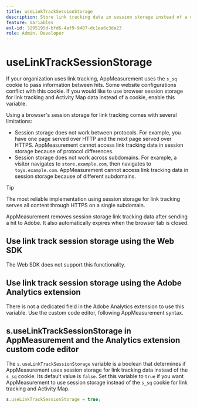 ```yaml
---
title: useLinkTrackSessionStorage
description: Store link tracking data in session storage instead of a cookie.
feature: Variables
exl-id: 3295195d-bfd6-4af9-9487-dc1ea6c3da23
role: Admin, Developer
---
```

# useLinkTrackSessionStorage

If your organization uses link tracking, AppMeasurement uses the `s_sq` cookie to pass information between hits. Some website configurations conflict with this cookie. If you would like to use browser session storage for link tracking and Activity Map data instead of a cookie, enable this variable.

Using a browser's session storage for link tracking comes with several limitations:

* Session storage does not work between protocols. For example, you have one page served over HTTP and the next page served over HTTPS. AppMeasurement cannot access link tracking data in session storage because of protocol differences.
* Session storage does not work across subdomains. For example, a visitor navigates to `store.example.com`, then navigates to `toys.example.com`. AppMeasurement cannot access link tracking data in session storage because of different subdomains.

>[!TIP]
>
>The most reliable implementation using session storage for link tracking serves all content through HTTPS on a single subdomain.

AppMeasurement removes session storage link tracking data after sending a hit to Adobe. It also automatically expires when the browser tab is closed.

## Use link track session storage using the Web SDK

The Web SDK does not support this functionality.

## Use link track session storage using the Adobe Analytics extension

There is not a dedicated field in the Adobe Analytics extension to use this variable. Use the custom code editor, following AppMeasurement syntax.

## s.useLinkTrackSessionStorage in AppMeasurement and the Analytics extension custom code editor

The `s.useLinkTrackSessionStorage` variable is a boolean that determines if AppMeasurement uses session storage for link tracking data instead of the `s_sq` cookie. Its default value is `false`. Set this variable to `true` if you want AppMeasurement to use session storage instead of the `s_sq` cookie for link tracking and Activity Map.

```js
s.useLinkTrackSessionStorage = true;
```
